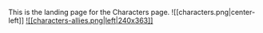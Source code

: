 This is the landing page for the Characters page.
![[characters.png|center-left]]
<a href="World/Characters/Allies.md">![[characters-allies.png|left|240x363]]</a>
